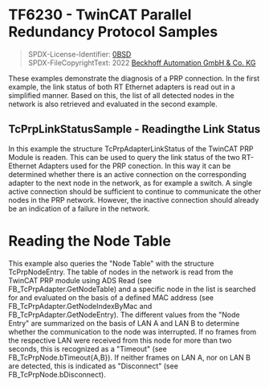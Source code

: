 # TF6230 - TwinCAT Parallel Redundancy Protocol Samples

> SPDX-License-Identifier: [0BSD](https://spdx.org/licenses/0BSD.html)  
> SPDX-FileCopyrightText: 2022 [Beckhoff Automation GmbH & Co. KG](https://www.beckhoff.com)  

These examples demonstrate the diagnosis of a PRP connection.
In the first example, the link status of both RT Ethernet adapters is read out in a simplified manner. Based on this, the list of all detected nodes in the network is also retrieved and evaluated in the second example.

## TcPrpLinkStatusSample - Readingthe Link Status
In this example the structure TcPrpAdapterLinkStatus of the TwinCAT PRP Module is readen. This can be used to query the link status of the two RT-Ethernet Adapters used for the PRP conection. In this way it can be determined whether there is an active connection on the corresponding adapter to the next node in the network, as for example a switch. A single active connection should be sufficient to continue to communicate the other nodes in the PRP network. However, the inactive connection should already be an indication of a failure in the network.

# Reading the Node Table
This example also queries the "Node Table" with the structure TcPrpNodeEntry. The table of nodes in the network is read from the TwinCAT PRP module using ADS Read (see FB_TcPrpAdapter.GetNodeTable) and a specific node in the list is searched for and evaluated on the basis of a defined MAC address (see FB_TcPrpAdapter.GetNodeIndexByMac and FB_TcPrpAdapter.GetNodeEntry).
The different values from the "Node Entry" are summarized on the basis of LAN A and LAN B to determine whether the communication to the node was interrupted. If no frames from the respective LAN were received from this node for more than two seconds, this is recognized as a "Timeout" (see FB_TcPrpNode.bTimeout{A,B}). If neither frames on LAN A, nor on LAN B are detected, this is indicated as "Disconnect" (see FB_TcPrpNode.bDisconnect).